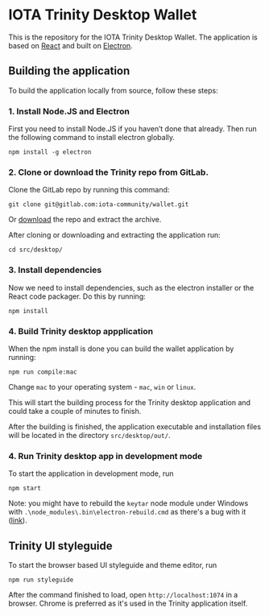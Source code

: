 # IOTA Trinity Desktop Wallet

This is the repository for the IOTA Trinity Desktop Wallet. The application is based on [React](https://reactjs.org) and built on [Electron](https://electronjs.org/). 

## Building the application

To build the application locally from source, follow these steps:

### 1. Install Node.JS and Electron
First you need to install Node.JS if you haven’t done that already.
Then run the following command to install electron globally.
```
npm install -g electron
````

### 2. Clone or download the Trinity repo from GitLab.
Clone the GitLab repo by running this command:
```
git clone git@gitlab.com:iota-community/wallet.git
```
Or [download](https://gitlab.com/iota-community/wallet/repository/archive.zip) the repo and extract the archive.

After cloning or downloading and extracting the application run:
```
cd src/desktop/
```
### 3. Install dependencies
Now we need to install dependencies, such as the electron installer or the React code packager. Do this by running:
```
npm install
```
### 4. Build Trinity desktop appplication
When the npm install is done you can build the wallet application by running:
```
npm run compile:mac
```
Change `mac` to your operating system - `mac`, `win` or `linux`.

This will start the building process for the Trinity desktop application and could take a couple of minutes to finish.

After the building is finished, the application executable and installation files will be located in the directory `src/desktop/out/`.

### 4. Run Trinity desktop app in development mode
To start the application in development mode, run
```
npm start
```

Note: you might have to rebuild the `keytar` node module under Windows with `.\node_modules\.bin\electron-rebuild.cmd`
as there's a bug with it ([link](https://github.com/atom/node-keytar/issues/51)).

## Trinity UI styleguide

To start the browser based UI styleguide and theme editor, run 
```
npm run styleguide
```
After the command finished to load, open `http://localhost:1074` in a browser. Chrome is preferred as it's used in the Trinity application itself.
